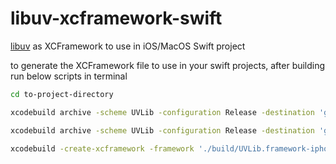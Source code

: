 # libuv-xcframework-swift

[libuv](https://github.com/libuv/libuv) as XCFramework to use in iOS/MacOS Swift project

to generate the XCFramework file to use in your swift projects, after building run below scripts in terminal

```bash
cd to-project-directory

xcodebuild archive -scheme UVLib -configuration Release -destination 'generic/platform=iOS' -archivePath './build/UVLib.framework-iphoneos.xcarchive' SKIP_INSTALL=NO BUILD_LIBRARIES_FOR_DISTRIBUTION=YES

xcodebuild archive -scheme UVLib -configuration Release -destination 'generic/platform=iOS Simulator' -archivePath './build/UVLib.framework-iphonesimulator.xcarchive' SKIP_INSTALL=NO BUILD_LIBRARIES_FOR_DISTRIBUTION=YES

xcodebuild -create-xcframework -framework './build/UVLib.framework-iphonesimulator.xcarchive/Products/Library/Frameworks/UVLib.framework' -framework './build/UVLib.framework-iphoneos.xcarchive/Products/Library/Frameworks/UVLib.framework' -output './build/UVLib.xcframework'
```
